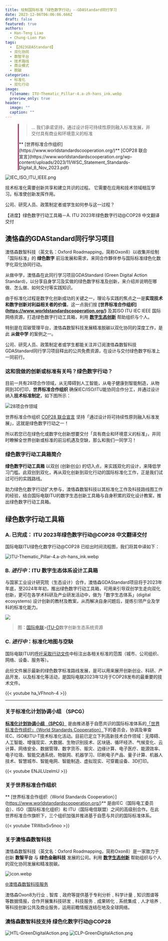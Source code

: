 ```yaml
---
title: 绘制国际标准「绿色数字行动」--GDAStandard同行学习
date: 2023-12-06T06:06:06.666Z
draft: false
featured: true
authors:
  - Han-Teng Liao
  - Chung-Lien Pan
tags:
  - 【2023GDAStandard】
  - 双化协同
  - 数智平台
  - 技术路线
  - 商业模式
  - 脱碳
categories:
  - 标准化
  - 双化行动
image:
  filename: ITU-Thematic_Pillar-4.a-zh-hans_ink.webp
  preview_only: true
header:
  image: ""
  caption: ""
---
```

  <div class="container py-5 h-100">
        <figure class="bg-white p-3 rounded" style="border-left: .25rem solid #a34e78;">
          <blockquote class="blockquote pb-2">
            <p>
              ... 我们承诺坚持，通过设计将可持续性原则融入标准发展，并交付具有商业和环境意义的标准
            </p>
          </blockquote>
          <figcaption class="blockquote-footer mb-0 font-italic" markdown="1">
            ** [世界标准合作组织] (https://www.worldstandardscooperation.org/)**  [COP28 联合宣言](https://www.worldstandardscooperation.org/wp-content/uploads/2023/11/WSC_Statement_Standards-Digital_8_Nov_2023.pdf)
          </figcaption>
        </figure>
  </div>

![IEC_ISO_ITU_IEEE.png](IEC_ISO_ITU_IEEE.png)

技术标准化需要创新共享和建立共识的过程。 它需要在应用和技术领域相互学习。标准使创新发挥作用。

公司、研究人员、政策制定者或学生如何参与这一过程？ 

<!--more-->
<div class="p-3 mb-2 bg-warning text-dark container" markdown="1">
<span style="color: #cf4a31;"><i class="fas fa-battery-quarter ai-1x fa-beat"></i></span>【进度】绿色数字行动工具箱－A. ITU 2023年绿色数字行动@COP28 中文翻译交付
</div>

## 澳恪森的GDAStandard同行学习项目

澳恪森数智科技（英文名：Oxford Roadmapping，简称Oxon8）以收集并绘制「国际标准」的 **绿色数字** 前沿发展和需求，来同合作夥伴参与国际标准绿色化数字化双化协同行动。

从做中学，澳恪森在此同行学习项目GDAStandard (Green Digital Action Standard)，以分享自身学习及实做的绿色数字标准及创新，来介绍并说明在哪做、怎么做、如何交付等实践知识。

由于标准化过程是数字化创新成功的关键之一，理论与实践的焦点之一是**实现技术和数字创新对利益相关者的价值**，这一点我们按 **[世界标准合作组织] (https://www.worldstandardscooperation.org/)** 及其ISO ITU IEC IEEE 国际网络资源，打造绿色数字行动工具箱，利用 **[数字生态创新](https://www.itu.int/dms_pub/itu-d/opb/inno/D-INNO-TOOLKIT.2-2020-PDF-C.pdf)** 帮助组织与个人。

特别是在双碳管理平台，澳恪森数智科技发展精准脱碳以双化协同的深度工作，是此 **从做中学** 的案例之一。

公司、研究人员、政策制定者或学生都能关注并订阅澳恪森数智科技GDAStandard同行学习项目释出的公共免费资源，在设计与交付绿色数字标准上一同前行。

### 这和我做的创新或标准有关吗？绿色数字行动？

目前一共有28项合作领域，从无障碍到人工智能，从电子健康到智能制造，从物网到3D打印，**世界标准合作组织** 确保IEC/ISO/ITU能协同合作分工，并通过设计纳入**技术标准制定**，如下图所示：

![28项合作领域](WSC_SPCG-2023.webp)

世界标准合作组织 [COP28 联合宣言](https://www.worldstandardscooperation.org/wp-content/uploads/2023/11/WSC_Statement_Standards-Digital_8_Nov_2023.pdf) 坚持「通过设计将可持续性原则融入标准发展」，这就是绿色数字行动之一！

所以若您已在绿色化或数字化创新想要交付「具有商业和环境意义的标准」，并同时瞭解全世界创新或标准的前沿机遇及空缺，那么和我们一同学习！

### 绿色数字行动工具箱简介

**绿色数字行动工具箱** 以双创 (创新创业) 的切入点，来实践双化的设计，来降低学习门槛。此双创到双化，再从双化创新到双化行动的国际标准化工作，正是我们试过可行的实践路线。

助力绿色化数字行动扩大参与，澳恪森数智科技以其标准化工作及科技路线图工作的经验，结合国际电联ITU的数字生态创新工具箱与自身积累的双化设计教案，推出绿色数字行动工具箱。


## 绿色数字行动工具箱


### A. **已完成**： ITU 2023年绿色数字行动@COP28 中文翻译交付 

国际电联ITU绿色化数字行动@COP28 已绘出时间流程图，我们将其中译如下：

![ITU-Thematic_Pillar-4.a-zh-hans_ink.webp](ITU-Thematic_Pillar-4.a-zh-hans_ink.webp)

### B. ***进行中***：ITU 数字生态体系设计工具箱

与国家工业设计研究院（生态设计）合作，澳恪森GDAStandard项目将于2023年年底，至2024年年初，推出绿色数字行动工具箱，可用来引导双创学生走向双化创新，更可在各学术科研及产业研发活动中，做为「数字生态体系」(digital ecosystems) 设计创新的教材及教案，从而解决自身问题后，提练引领产业及学科的标准化能力。

![](ITU-D-Digital_Inno_Ecosystem.zh.png)

> 图：[国际电联](https://www.itu.int/Pages/VariationRoot.aspx "ITU")>[ITU-D](https://www.itu.int/en/ITU-D/Pages/default.aspx "The site of the Telecommunication Development Sector of the International Telecommunication Union")数字创新生态系统资源

### C. ***进行中***：标准化地图与空缺

国际电联ITU的[呼吁采取行动文件](https://www.itu.int/initiatives/green-digital-action-atcop28/wp-content/uploads/sites/4/2023/12/Call-to-Action-Pillar4-Green-standards.pdf)中标注出各相关标准的范围（城市、公司组织、网络、设备、服务等）。

此份文件展示最新的绿色数字标准路线发展，是可以用来展开创新创业、科研、产品开发、以及标准化等活动，是国际电联2023年12月于COP28发布的最重要的技术文件。

{{< youtube ha_VFhnoh-4 >}}

-----

### 关于标准化计划协调小组 （SPCG）

**[标准化计划协调小组 （SPCG）](https://www.worldstandardscooperation.org/what-we-do/spcg/)** 是由推进基于自愿共识的国际标准体系的[「世界标准合作组织」（World Standards Cooperation）](https://www.worldstandardscooperation.org/)下的委员会，协调及审查IEC、ISO和ITU-T技术标准化活动。目前已定立下列高新技术合作领域：无障碍、人工智能、增强现实、大数据、生物识别技术、区块链、循环经济、气候变化、云计算、网络安全、数据管理、数字货币、赈灾、边缘计算、电子医疗、能源效率、电子垃圾、智能交通系统、物联网、机器学习、印刷电子产品、量子计算、机器人技术、智慧城市、智能电网、智能制造、虚拟现实、可穿戴设备、3D打印。

{{< youtube ENJiLUzelmU >}}

### 关于世界标准合作组织

** [世界标准合作组织（World Standards Cooperation）] (https://www.worldstandardscooperation.org/)** 是由IEC（国际电工委员会）、ISO（国际标准化组织）和 ITU（国际电信联盟）之间的高级别合作。在此世界标准合作旗帜下，三个组织加强并推进基于自愿与共识的国际标准体系。

{{< youtube TRWbxSv5noo >}}

### 关于澳恪森数智科技

澳恪森数智科技（英文名：Oxford Roadmapping，简称Oxon8）是一家致力于创新 **数智平台** 与 **绿色金融科技** 发展的公司。利用 **[数字生态创新](https://www.itu.int/dms_pub/itu-d/opb/inno/D-INNO-TOOLKIT.2-2020-PDF-C.pdf)** 帮助组织与个人的双化协同发展和精准脱碳。

![icon.webp](icon.webp)

<div class="col text-center">
<a href="https://oxon8.netlify.app/" class="btn btn-success px-5 py-3">🌐澳恪森数智科技服务</a>
</div>

澳恪森Oxon8为行业﹑智库﹑政府等提供基于专利分析﹑科学计量﹑知识图谱等等数据情报，合作开展集科技研发﹑科技服务﹑成果转化﹑系统集成﹑人才培养﹑等科技创新公共及商业服务，运用前瞻情报连结在地及全球网络。

### 澳恪森数智科技支持 绿色化数字行动@COP28

![HTL-GreenDigitalAction.png](HTL-GreenDigitalAction.png)
![CLP-GreenDigitalAction.png](CLP-GreenDigitalAction.png)

